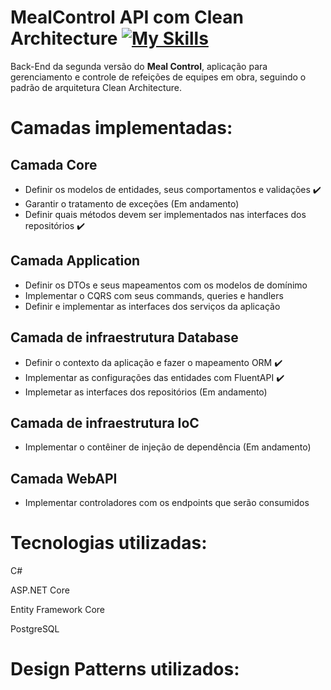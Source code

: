 # MealControl API com Clean Architecture [![My Skills](https://skillicons.dev/icons?i=cs)](https://skillicons.dev)
<p>Back-End da segunda versão do <b>Meal Control</b>, aplicação para gerenciamento e controle de refeições de equipes em obra, seguindo o padrão de arquitetura Clean Architecture.</p>

# Camadas implementadas:
<h2><b>Camada Core</b></h2>
<ul>
    <li>Definir os modelos de entidades, seus comportamentos e validações ✔️</li>
    <li>Garantir o tratamento de exceções (Em andamento)</li> 
    <li>Definir quais métodos devem ser implementados nas interfaces dos repositórios ✔️</li>
</ul>

<h2><b>Camada Application</b></h2>
<ul>
    <li>Definir os DTOs e seus mapeamentos com os modelos de domínimo</li>
    <li>Implementar o CQRS com seus commands, queries e handlers</li>
    <li>Definir e implementar as interfaces dos serviços da aplicação</li>
</ul>

<h2><b>Camada de infraestrutura Database</b></h2>
<ul>
    <li>Definir o contexto da aplicação e fazer o mapeamento ORM ✔️</li>
    <li>Implementar as configurações das entidades com FluentAPI ✔️</li>
    <li>Implemetar as interfaces dos repositórios (Em andamento)</li>
</ul>

<h2><b>Camada de infraestrutura IoC</b></h2>
<ul>
    <li>Implementar o contêiner de injeção de dependência (Em andamento)</li>
</ul>

<h2><b>Camada WebAPI</b></h2>
<ul>
    <li>Implementar controladores com os endpoints que serão consumidos</li>
</ul>

# Tecnologias utilizadas:
<p>C#</p>
<p>ASP.NET Core</p>
<p>Entity Framework Core</p>
<p>PostgreSQL</p>

# Design Patterns utilizados: